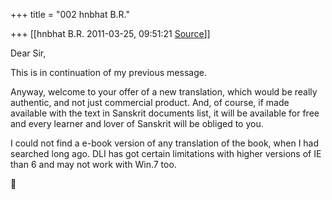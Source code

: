 +++
title = "002 hnbhat B.R."

+++
[[hnbhat B.R.	2011-03-25, 09:51:21 [Source](https://groups.google.com/g/samskrita/c/yIeOYErQymE)]]



Dear Sir,

  

This is in continuation of my previous message.

  

Anyway, welcome to your offer of a new translation, which would be really authentic, and not just commercial product. And, of course, if made available with the text in Sanskrit documents list, it will be available for free and every learner and lover of Sanskrit will be obliged to you.

  

I could not find a e-book version of any translation of the book, when I had searched long ago. DLI has got certain limitations with higher versions of IE than 6 and may not work with Win.7 too.



